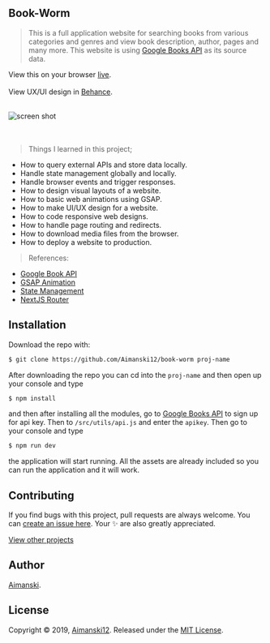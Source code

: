 ## Book-Worm

> This is a full application website for searching books from various categories and genres and view book description, author, pages and many more. This website is using [Google Books API](https://developers.google.com/books/docs/overview) as its source data.

View this on your browser [live](https://book-worm.vercel.app).<br><br>
View UX/UI design in [Behance](https://www.behance.net/gallery/106587429/Foto-Pics).<br><br>

<div float="left">
  <img src="https://github.com/Aimanski12/proj-resource/blob/master/libs/react/react28-ezgif.com-gif-maker.gif" alt="screen shot">
</div><br><br>

> Things I learned in this project;
  * How to query external APIs and store data locally.
  * Handle state management globally and locally.
  * Handle browser events and trigger responses.
  * How to design visual layouts of a website.
  * How to basic web animations using GSAP.
  * How to make UI/UX design for a website.
  * How to code responsive web designs.
  * How to handle page routing and redirects.
  * How to download media files from the browser.
  * How to deploy a website to production.

  > References:
  * [Google Book API](https://developers.google.com/books/docs/overview)
  * [GSAP Animation](https://greensock.com/gsap/)
  * [State Management](https://reactjs.org/docs/hooks-state.html)
  * [NextJS Router](https://nextjs.org/docs/api-reference/next/router)


## Installation


Download the repo with:

```bash
$ git clone https://github.com/Aimanski12/book-worm proj-name
```

After downloading the repo you can cd into the `proj-name` and then open up your console and type 

```bash
$ npm install
```

and then after installing all the modules, go to [Google Books API](https://developers.google.com/books/docs/overview) to sign up for api key. Then to `/src/utils/api.js` and enter the `apikey`. Then go to your console and type

```bash
$ npm run dev
```

the application will start running. All the assets are already included so you can run the application and it will work. 

## Contributing

If you find bugs with this project, pull requests are always welcome. You can [create an issue here](https://github.com/Aimanski12/book-worm/issues/new).
Your :sparkles: are also greatly appreciated.

[View other projects](https://github.com/Aimanski12/web_dev_projects)

## Author

[Aimanski](http://bit.ly/aiman-profile-github).

## License 

Copyright © 2019, [Aimanski12](http://bit.ly/aiman-profile-github).
Released under the [MIT License](LICENSE).

